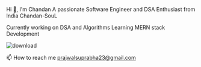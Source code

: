 Hi 👋, I'm Chandan
A passionate Software Engineer and DSA Enthusiast from India
Chandan-SouL

Currently working on DSA and Algorithms
Learning MERN stack Development

![download](https://github.com/user-attachments/assets/f62aea41-aeba-4e57-a8b0-0a5558c2493d)

📫 How to reach me prajwalsuprabha23@gmail.com




